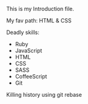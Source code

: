 This is my Introduction file.

My fav path:
HTML & CSS

Deadly skills:
* Ruby
* JavaScript
* HTML
* CSS
* SASS
* CoffeeScript
* Git

Killing history using git rebase

